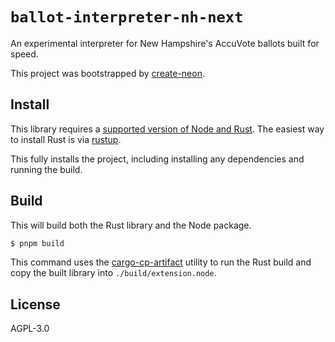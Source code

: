 # `ballot-interpreter-nh-next`

An experimental interpreter for New Hampshire's AccuVote ballots built for
speed.

This project was bootstrapped by
[create-neon](https://www.npmjs.com/package/create-neon).

## Install

This library requires a
[supported version of Node and Rust](https://github.com/neon-bindings/neon#platform-support).
The easiest way to install Rust is via [rustup](https://rustup.rs/).

This fully installs the project, including installing any dependencies and
running the build.

## Build

This will build both the Rust library and the Node package.

```sh
$ pnpm build
```

This command uses the
[cargo-cp-artifact](https://github.com/neon-bindings/cargo-cp-artifact) utility
to run the Rust build and copy the built library into `./build/extension.node`.

## License

AGPL-3.0
